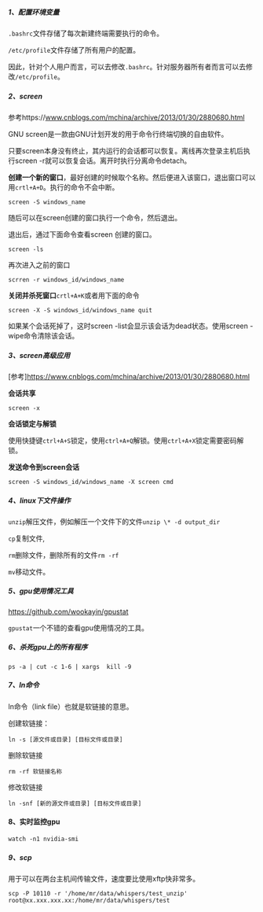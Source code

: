 ##### 1、配置环境变量

`.bashrc`文件存储了每次新建终端需要执行的命令。

`/etc/profile`文件存储了所有用户的配置。

因此，针对个人用户而言，可以去修改`.bashrc`。针对服务器所有者而言可以去修改`/etc/profile`。

##### 2、screen

参考https://www.cnblogs.com/mchina/archive/2013/01/30/2880680.html

GNU screen是一款由GNU计划开发的用于命令行终端切换的自由软件。

只要screen本身没有终止，其内运行的会话都可以恢复。离线再次登录主机后执行screen -r就可以恢复会话。离开时执行分离命令detach。

**创建一个新的窗口**，最好创建的时候取个名称。然后便进入该窗口，退出窗口可以用`crtl+A+D`。执行的命令不会中断。

```shell
screen -S windows_name
```

随后可以在screen创建的窗口执行一个命令，然后退出。

退出后，通过下面命令查看screen 创建的窗口。

```shell
screen -ls
```

再次进入之前的窗口

```shell
scrren -r windows_id/windows_name
```

**关闭并杀死窗口**`crtl+A+K`或者用下面的命令

```shell
screen -X -S windows_id/windows_name quit
```

如果某个会话死掉了，这时screen -list会显示该会话为dead状态。使用screen -wipe命令清除该会话。

##### 3、screen高级应用

[参考]https://www.cnblogs.com/mchina/archive/2013/01/30/2880680.html

**会话共享**

```shell
screen -x
```

**会话锁定与解锁**

使用快捷键`ctrl+A+S`锁定，使用`ctrl+A+Q`解锁。使用`ctrl+A+X`锁定需要密码解锁。

**发送命令到screen会话**

```
screen -S windows_id/windows_name -X screen cmd
```

##### 4、linux下文件操作

`unzip`解压文件，例如解压一个文件下的文件`unzip \* -d output_dir`

`cp`复制文件, 

`rm`删除文件，删除所有的文件`rm -rf`

`mv`移动文件。

##### 5、gpu使用情况工具

https://github.com/wookayin/gpustat

`gpustat`一个不错的查看gpu使用情况的工具。

##### 6、杀死gpu上的所有程序

```shell
ps -a | cut -c 1-6 | xargs  kill -9
```

##### 7、ln命令

ln命令（link file）也就是软链接的意思。

创建软链接：

```
ln -s [源文件或目录] [目标文件或目录]
```

删除软链接

```
rm -rf 软链接名称
```

修改软链接

```
ln -snf [新的源文件或目录] [目标文件或目录]
```

#### 8、实时监控gpu

```shell
watch -n1 nvidia-smi
```
##### 9、scp

用于可以在两台主机间传输文件，速度要比使用xftp快非常多。

```
scp -P 10110 -r '/home/mr/data/whispers/test_unzip' root@xx.xxx.xxx.xx:/home/mr/data/whispers/test 
```






